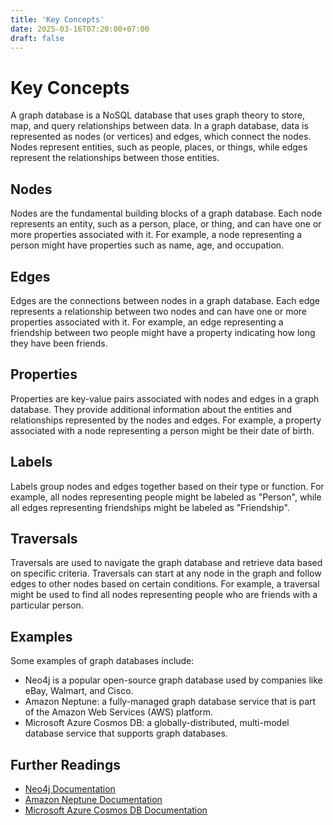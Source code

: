 ```yaml
---
title: 'Key Concepts'
date: 2025-03-16T07:20:00+07:00
draft: false
---
```


# Key Concepts

A graph database is a NoSQL database that uses graph theory to store, map, and query relationships between data. In a graph database, data is represented as nodes (or vertices) and edges, which connect the nodes. Nodes represent entities, such as people, places, or things, while edges represent the relationships between those entities.

## **Nodes**

Nodes are the fundamental building blocks of a graph database. Each node represents an entity, such as a person, place, or thing, and can have one or more properties associated with it. For example, a node representing a person might have properties such as name, age, and occupation.

## **Edges**

Edges are the connections between nodes in a graph database. Each edge represents a relationship between two nodes and can have one or more properties associated with it. For example, an edge representing a friendship between two people might have a property indicating how long they have been friends.

## **Properties**

Properties are key-value pairs associated with nodes and edges in a graph database. They provide additional information about the entities and relationships represented by the nodes and edges. For example, a property associated with a node representing a person might be their date of birth.

## **Labels**

Labels group nodes and edges together based on their type or function. For example, all nodes representing people might be labeled as "Person", while all edges representing friendships might be labeled as "Friendship".

## **Traversals**

Traversals are used to navigate the graph database and retrieve data based on specific criteria. Traversals can start at any node in the graph and follow edges to other nodes based on certain conditions. For example, a traversal might be used to find all nodes representing people who are friends with a particular person.

## **Examples**

Some examples of graph databases include:

- Neo4j is a popular open-source graph database used by companies like eBay, Walmart, and Cisco.
- Amazon Neptune: a fully-managed graph database service that is part of the Amazon Web Services (AWS) platform.
- Microsoft Azure Cosmos DB: a globally-distributed, multi-model database service that supports graph databases.

## **Further Readings**

- [Neo4j Documentation](https://neo4j.com/docs/)
- [Amazon Neptune Documentation](https://docs.aws.amazon.com/neptune/latest/userguide/intro.html)
- [Microsoft Azure Cosmos DB Documentation](https://docs.microsoft.com/en-us/azure/cosmos-db/graph-introduction)
